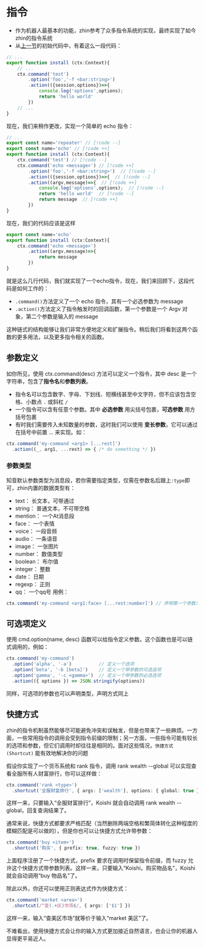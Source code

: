 # 指令
- 作为机器人最基本的功能，zhin参考了众多指令系统的实现，最终实现了如今zhin的指令系统
- 从[上一节](/guide/repeater)的初始代码中，有着这么一段代码：
```ts [src/index.ts]
// ...
export function install (ctx:Context){
    // ...
    ctx.command('test')
        .option('foo','-f <bar:string>')
        .action(({session,options})=>{
            console.log('options',options);
            return 'hello world'
        })
    // ...
}
```
现在，我们来稍作更改，实现一个简单的 echo 指令：
```ts
// ...
export const name='repeater' // [!code --]
export const name='echo' // [!code ++]
export function install (ctx:Context){
    ctx.command('test') // [!code --]
    ctx.command('echo <message>') // [!code ++]
        .option('foo','-f <bar:string>')  // [!code --]
        .action(({session,options})=>{  // [!code --]
        .action((argv,message)=>{  // [!code ++]
            console.log('options',options);  // [!code --]
            return 'hello world'  // [!code --]
            return message  // [!code ++]
        })
}
```
现在，我们的代码应该是这样
```ts
export const name='echo'
export function install (ctx:Context){
    ctx.command('echo <message>')
        .action((argv,message)=>{
            return message
        })
}
```
就是这么几行代码，我们就实现了一个echo指令，现在，我们来回顾下，这段代码是如何工作的：
- `.command()`方法定义了一个 echo 指令，其有一个必选参数为 message
- `.action()`方法定义了指令触发时的回调函数，第一个参数是一个 Argv 对象，第二个参数是输入的 message

这种链式的结构能够让我们非常方便地定义和扩展指令。稍后我们将看到这两个函数的更多用法，以及更多指令相关的函数。
## 参数定义
如你所见，使用 ctx.command(desc) 方法可以定义一个指令，其中 desc 是一个字符串，包含了**指令名**和**参数列表**。
- 指令名可以包含数字、字母、下划线、短横线甚至中文字符，但不应该包含空格、小数点 `.` 或斜杠 `/`
- 一个指令可以含有任意个参数。其中 **必选参数** 用尖括号包裹，**可选参数** 用方括号包裹
- 有时我们需要传入未知数量的参数，这时我们可以使用 **变长参数**，它可以通过在括号中前置 ... 来实现。如：
```ts
ctx.command('my-command <arg1> [...rest]')
  .action((_, arg1, ...rest) => { /* do something */ })
```
### 参数类型
知音默认参数类型为消息段，若你需要指定类型，仅需在参数名后跟上`:type`即可，zhin内置的数据类型有：
- text： 长文本，可带通过
- string： 普通文本，不可带空格
- mention： 一个At消息段
- face： 一个表情
- voice： 一段音频
- audio： 一条语音
- image： 一张图片
- number： 数值类型
- boolean： 布尔值
- integer： 整数
- date： 日期
- regexp： 正则
- qq： 一个qq号
用例：
```ts
ctx.command('my-command <arg1:face> [...rest:number]') // 声明第一个参数为一个表情，剩下的参数均为数值
```
## 可选项定义
使用 cmd.option(name, desc) 函数可以给指令定义参数。这个函数也是可以链式调用的，例如：
```ts
ctx.command('my-command')
  .option('alpha', '-a')          // 定义一个选项
  .option('beta', '-b [beta]')    // 定义一个带参数的可选选项
  .option('gamma', '-c <gamma>')  // 定义一个带参数的必选选项
  .action(({ options }) => JSON.stringify(options))
```
同样，可选项的参数也可以声明类型，声明方式同上
## 快捷方式
zhin的指令机制虽然能够尽可能避免冲突和误触发，但是也带来了一些麻烦。一方面，一些常用指令的调用会受到指令前缀的限制；另一方面，一些指令可能有较长的选项和参数，但它们调用时却往往是相同的。面对这些情况，`快捷方式 (Shortcut)` 能有效地解决你的问题

假设你实现了一个货币系统和 rank 指令，调用 rank wealth --global 可以实现查看全服所有人财富排行，你可以这样做：
```ts
ctx.command('rank <type>')
  .shortcut('全服财富排行', { args: ['wealth'], options: { global: true } })
```
这样一来，只要输入“全服财富排行”，Koishi 就会自动调用 rank wealth --global，回复查询结果了。

通常来说，快捷方式都要求严格匹配（当然删除两端空格和繁简体转化这种程度的模糊匹配是可以做的），但是你也可以让快捷方式允许带参数：
```ts
ctx.command('buy <item>')
  .shortcut('购买', { prefix: true, fuzzy: true })
```
上面程序注册了一个快捷方式，prefix 要求在调用时保留指令前缀，而 fuzzy 允许这个快捷方式带参数列表。这样一来，只要输入“Koishi，购买物品名”，Koishi 就会自动调用“buy 物品名”了。

除此以外，你还可以使用正则表达式作为快捷方式：
```ts
ctx.command('market <area>')
  .shortcut(/^查(.+区)市场$/, { args: ['$1'] })
```
这样一来，输入“查美区市场”就等价于输入“market 美区”了。

不难看出，使用快捷方式会让你的输入方式更加接近自然语言，也会让你的机器人显得更平易近人。
